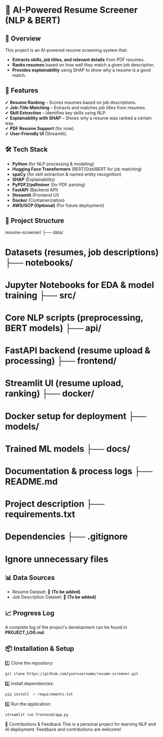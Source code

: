 # 📄 AI-Powered Resume Screener (NLP & BERT)

## 🚀 Overview
This project is an AI-powered resume screening system that:
- **Extracts skills, job titles, and relevant details** from PDF resumes.
- **Ranks resumes** based on how well they match a given job description.
- **Provides explainability** using SHAP to show why a resume is a good match.

## 🎯 Features
✔ **Resume Ranking** – Scores resumes based on job descriptions.  
✔ **Job-Title Matching** – Extracts and matches job titles from resumes.  
✔ **Skill Extraction** – Identifies key skills using NLP.  
✔ **Explainability with SHAP** – Shows why a resume was ranked a certain way.  
✔ **PDF Resume Support** (for now).  
✔ **User-Friendly UI** (Streamlit).  

## 🛠 Tech Stack
- **Python** (for NLP processing & modeling)
- **Hugging Face Transformers** (BERT/DistilBERT for job matching)
- **spaCy** (for skill extraction & named entity recognition)
- **SHAP** (Explainability)
- **PyPDF2/pdfminer** (for PDF parsing)
- **FastAPI** (Backend API)
- **Streamlit** (Frontend UI)
- **Docker** (Containerization)
- **AWS/GCP (Optional)** (For future deployment)

## 📂 Project Structure
resume-screener/ ├── data/ 
# Datasets (resumes, job descriptions) ├── notebooks/ 
# Jupyter Notebooks for EDA & model training ├── src/ 
# Core NLP scripts (preprocessing, BERT models) ├── api/ 
# FastAPI backend (resume upload & processing) ├── frontend/ 
# Streamlit UI (resume upload, ranking) ├── docker/ 
# Docker setup for deployment ├── models/ 
# Trained ML models ├── docs/ 
# Documentation & process logs ├── README.md 
# Project description ├── requirements.txt 
# Dependencies ├── .gitignore 
# Ignore unnecessary files

## 📊 Data Sources
- Resume Dataset: 📌 **(To be added)**
- Job Description Dataset: 📌 **(To be added)**

## 📈 Progress Log
A complete log of the project's development can be found in **PROJECT_LOG.md**.

## 📦 Installation & Setup
1️⃣ Clone the repository:
```bash
git clone https://github.com/yourusername/resume-screener.git
```
2️⃣ Install dependencies:
```bash
pip install -r requirements.txt
```

3️⃣ Run the application:
```bash
streamlit run frontend/app.py
```
🤝 Contributions & Feedback
This is a personal project for learning NLP and AI deployment. Feedback and contributions are welcome!
